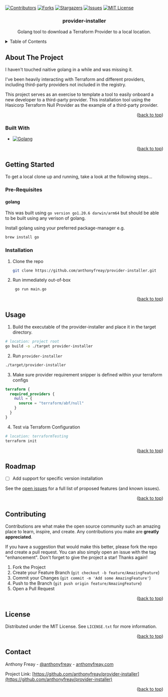 <a name="readme-top"></a>

<!-- PROJECT SHIELDS -->
[![Contributors][contributors-shield]][contributors-url]
[![Forks][forks-shield]][forks-url]
[![Stargazers][stars-shield]][stars-url]
[![Issues][issues-shield]][issues-url]
[![MIT License][license-shield]][license-url]

<!-- PROJECT TITLE -->
<div>
  <h3 align="center">provider-installer</h3>

  <p align="center">Golang tool to download a Terraform Provider to a local location.</p>
</div>


<!-- TABLE OF CONTENTS -->
<details>
  <summary>Table of Contents</summary>
  <ol>
    <li>
      <a href="#about-the-project">About The Project</a>
      <ul>
        <li><a href="#built-with">Built With</a></li>
      </ul>
    </li>
    <li>
      <a href="#getting-started">Getting Started</a>
      <ul>
        <li><a href="#pre-requisites">Prerequisites</a></li>
        <li><a href="#installation">Installation</a></li>
      </ul>
    </li>
    <li><a href="#usage">Usage</a></li>
    <li><a href="#roadmap">Roadmap</a></li>
    <li><a href="#contributing">Contributing</a></li>
    <li><a href="#license">License</a></li>
    <li><a href="#contact">Contact</a></li>
  </ol>
</details>



<!-- ABOUT THE PROJECT -->
## About The Project
I haven't touched naitive golang in a while and was missing it. 

I've been heavily interacting with Terraform and different providers, including third-party providers not included in the registry.

This project serves as an exercise to template a tool to easily onboard a new developer to a third-party provider. This installation tool using the Hasicorp Terraform Null Provider as the example of a third-party provider.


<p align="right">(<a href="#readme-top">back to top</a>)</p>


### Built With

* [![Golang][Golang]][Golang-url]

<p align="right">(<a href="#readme-top">back to top</a>)</p>


<!-- GETTING STARTED -->
## Getting Started

To get a local clone up and running, take a look at the following steps...

### Pre-Requisites

#### golang
This was built using `go version go1.20.6 darwin/arm64` but should be able to be built using any verison of golang.

Install golang using your preferred package-manager e.g.
  ```sh
  brew install go
  ```

### Installation

1. Clone the repo
   ```sh
   git clone https://github.com/anthonyfreay/provider-installer.git
   ```
2. Run immediately out-of-box
   ```sh
    go run main.go
   ```

<p align="right">(<a href="#readme-top">back to top</a>)</p>



<!-- USAGE EXAMPLES -->
## Usage

1. Build the executable of the provider-installer and place it in the target directory.
````bash
# location: project root
go build -o ./target provider-installer
````
2. Run `provider-installer`
````bash
./target/provider-installer
````
3. Make sure provider requirement snipper is defined within your terraform configs
````terraform
terraform {
  required_providers {
    null = {
      source = "terraform/abf/null"
    }
  }
}
````

4. Test via Terraform Configuration
````bash
# location: terraformTesting
terraform init
````

<p align="right">(<a href="#readme-top">back to top</a>)</p>



<!-- ROADMAP -->
## Roadmap

- [ ] Add support for specific version installation

See the [open issues](https://github.com/anthonyfreay/provider-installer/issues) for a full list of proposed features (and known issues).

<p align="right">(<a href="#readme-top">back to top</a>)</p>



<!-- CONTRIBUTING -->
## Contributing

Contributions are what make the open source community such an amazing place to learn, inspire, and create. Any contributions you make are **greatly appreciated**.

If you have a suggestion that would make this better, please fork the repo and create a pull request. You can also simply open an issue with the tag "enhancement".
Don't forget to give the project a star! Thanks again!

1. Fork the Project
2. Create your Feature Branch (`git checkout -b feature/AmazingFeature`)
3. Commit your Changes (`git commit -m 'Add some AmazingFeature'`)
4. Push to the Branch (`git push origin feature/AmazingFeature`)
5. Open a Pull Request

<p align="right">(<a href="#readme-top">back to top</a>)</p>



<!-- LICENSE -->
## License

Distributed under the MIT License. See `LICENSE.txt` for more information.

<p align="right">(<a href="#readme-top">back to top</a>)</p>



<!-- CONTACT -->
## Contact

Anthony Freay - [@anthonyfreay](https://www.linkedin.com/in/anthonyfreay/) - [anthonyfreay.com](https://anthonyfreay.com)

Project Link: [https://github.com/anthonyfreay/provider-installer](https://github.com/anthonyfreay/provider-installer)

<p align="right">(<a href="#readme-top">back to top</a>)</p>

<!-- MARKDOWN LINKS & IMAGES -->
<!-- https://www.markdownguide.org/basic-syntax/#reference-style-links -->
[contributors-shield]: https://img.shields.io/github/contributors/anthonyfreay/provider-installer
[contributors-url]: https://github.com/anthonyfreay/provider-installer/graphs/contributors
[forks-shield]: https://img.shields.io/github/forks/anthonyfreay/provider-installer
[forks-url]: https://github.com/anthonyfreay/provider-installer/network/members
[stars-shield]: https://img.shields.io/github/stars/anthonyfreay/provider-installer
[stars-url]: https://github.com/anthonyfreay/provider-installer/stargazers
[issues-shield]: https://img.shields.io/github/issues/anthonyfreay/provider-installer
[issues-url]: https://github.com/anthonyfreay/provider-installer/issues
[license-shield]: https://img.shields.io/github/license/anthonyfreay/provider-installer
[license-url]: https://github.com/anthonyfreay/provider-installer/blob/master/LICENSE.txt
[linkedin-url]: https://linkedin.com/in/anthonyfreay
[Golang]: https://img.shields.io/badge/golang-000000&logo=nextdotjs&logoColor=white
[Golang-url]: https://go.dev/
